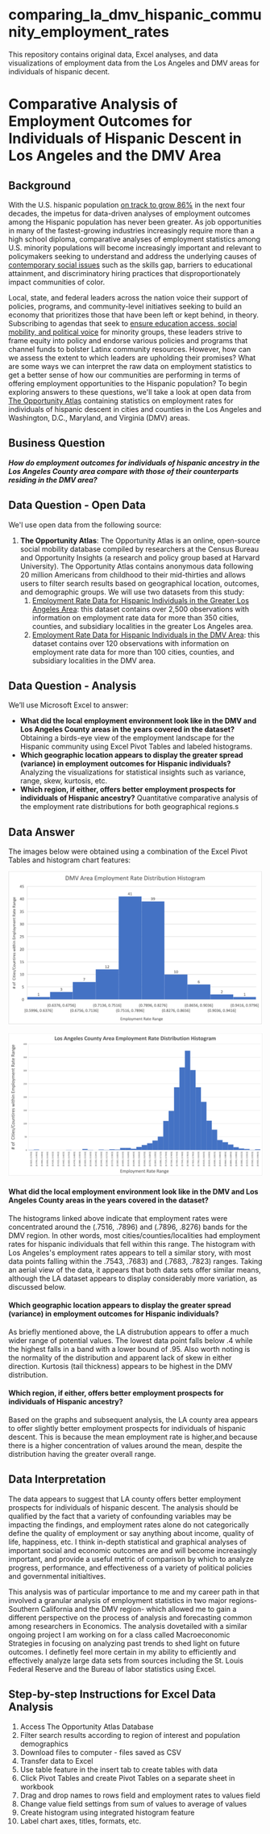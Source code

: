 # comparing_la_dmv_hispanic_community_employment_rates
This repository contains original data, Excel analyses, and data visualizations of employment data from the Los Angeles and DMV areas for individuals of hispanic decent.

# Comparative Analysis of Employment Outcomes for Individuals of Hispanic Descent in Los Angeles and the DMV Area

## Background
With the U.S. hispanic population [on track to grow 86%](https://www.brookings.edu/blog/the-avenue/2018/03/14/the-us-will-become-minority-white-in-2045-census-projects/) in the next four decades, the impetus for data-driven analyses of employment outcomes among the Hispanic population has never been greater. As job opportunities in many of the fastest-growing industries increasingly require more than a high school diploma, comparative analyses of employment statistics among U.S. minority populations will become increasingly important and relevant to policymakers seeking to understand and address the underlying causes of [contemporary social issues](https://www.shrm.org/hr-today/public-policy/hr-public-policy-issues/Documents/15-0746%20CHCI_Research_Report_FNL.pdf) such as the skills gap, barriers to educational attainment, and discriminatory hiring practices that disproportionately impact communities of color.

Local, state, and federal leaders across the nation voice their support of policies, programs, and community-level initiatives seeking to build an economy that prioritizes those that have been left or kept behind, in theory. Subscribing to agendas that seek to [ensure education access, social mobility, and political voice](https://dornsife.usc.edu/assets/sites/1411/docs/USC_ERI_no-going-back_policy_report.pdf) for minority groups, these leaders strive to frame equity into policy and endorse various policies and programs that channel funds to bolster Latinx community resources. However, how can we assess the extent to which leaders are upholding their promises? What are some ways we can interpret the raw data on employment statistics to get a better sense of how our communities are performing in terms of offering employment opportunities to the Hispanic population? To begin exploring answers to these questions, we'll take a look at open data from [The Opportunity Atlas](https://www.opportunityatlas.org) containing statistics on employment rates for individuals of hispanic descent in cities and counties in the Los Angeles and Washington, D.C., Maryland, and Virginia (DMV) areas.


## Business Question

_**How do employment outcomes for individuals of hispanic ancestry in the Los Angeles County area compare with those of their counterparts residing in the DMV area?**_

## Data Question - Open Data

We'l use open data from the following source: 

1. **The Opportunity Atlas**: The Opportunity Atlas is an online, open-source social mobility database compiled by researchers at the Census Bureau and Opportunity Insights (a research and policy group based at Harvard University). The Opportunity Atlas contains anonymous data following 20 million Americans from childhood to their mid-thirties and allows users to filter search results based on geographical location, outcomes, and demographic groups. We will use two datasets from this study:
   1. [Employment Rate Data for Hispanic Individuals in the Greater Los Angeles Area](https://github.com/dmathe18/comparing_la_dmv_hispanic_community_employment_rates/blob/main/LA_original_data.xlsx
): this dataset contains over 2,500 observations with information on employment rate data for more than 350 cities, counties, and subsidiary localities in the greater Los Angeles area. 
   2. [Employment Rate Data for Hispanic Individuals in the DMV Area](https://github.com/dmathe18/comparing_la_dmv_hispanic_community_employment_rates/blob/main/DMV_original_data.xlsx): this dataset contains over 120 observations with information on employment rate data for more than 100 cities, counties, and subsidiary localities in the DMV area. 
   
## Data Question - Analysis

We’ll use Microsoft Excel to answer:

* **What did the local employment environment look like in the DMV and Los Angeles County areas in the years covered in the dataset?** Obtaining a birds-eye view of the employment landscape for the Hispanic community using Excel Pivot Tables and labeled histograms.
* **Which geographic location appears to display the greater spread (variance) in employment outcomes for Hispanic individuals?** Analyzing the visualizations for statistical insights such as variance, range, skew, kurtosis, etc.
* **Which region, if either, offers  better employment prospects for individuals of Hispanic ancestry?** Quantitative comparative analysis of the employment rate distributions for both geographical regions.s

## Data Answer

The images below were obtained using a combination of the Excel Pivot Tables and histogram chart features:

![alt text](https://github.com/dmathe18/comparing_la_dmv_hispanic_community_employment_rates/blob/main/DMV_employment_histogram.png)

![alt text](https://github.com/dmathe18/comparing_la_dmv_hispanic_community_employment_rates/blob/main/LA_employment_histogram.png)

#### What did the local employment environment look like in the DMV and Los Angeles County areas in the years covered in the dataset?

The histograms linked above indicate that employment rates were concentrated around the (.7516, .7896) and (.7896, .8276) bands for the DMV region. In other words, most cities/counties/localities had employment rates for hispanic individuals that fell within this range. The histogram with Los Angeles's employment rates appears to tell a similar story, with most data points falling within the .7543, .7683) and (.7683, .7823) ranges. Taking an aerial view of the data, it appears that both data sets offer similar means, although the LA dataset appears to display considerably more variation, as discussed below.


#### Which geographic location appears to display the greater spread (variance) in employment outcomes for Hispanic individuals?

As briefly mentioned above, the LA distrubution appears to offer a much wider range of potential values. The lowest data point falls below .4 while the highest falls in a band with a lower bound of .95. Also worth noting is the normality of the distribution and apparent lack of skew in either direction. Kurtosis (tail thickness) appears to be highest in the DMV distribution. 

#### Which region, if either, offers  better employment prospects for individuals of Hispanic ancestry?

Based on the graphs and subsequent analysis, the LA county area appears to offer slightly better employment prospects for individuals of hispanic descent. This is because the mean employment rate is higher,and because there is a higher concentration of values around the mean, despite the distribution having the greater overall range.

## Data Interpretation
The data appears to suggest that LA county offers better employment prospects for individuals of hispanic descent. The analysis should be qualified by the fact that a variety of confounding variables may be impacting the findings, and employment rates alone do not categorically define the quality of employment or say anything about income, quality of life, happiness, etc. I think in-depth statistical and graphical analyses of important social and economic outcomes are and will become increasingly important, and provide a useful metric of comparison by which to analyze progress, performance, and effectiveness of a variety of political policies and governmental initialtives.

This analysis was of particular importance to me and my career path in that involved a granular analysis of employment statistics in two major regions- Southern California and the DMV region- which allowed me to gain a different perspective on the process of analysis and forecasting common among researchers in Economics. The analysis dovetailed with a similar ongoing project I am working on for a class called Macroeconomic Strategies in focusing on analyzing past trends to shed light on future outcomes. I definetly feel more certain in my ability to efficiently and effectively analyze large data sets from sources including the St. Louis Federal Reserve and the Bureau of labor statistics using Excel. 

## Step-by-step Instructions for Excel Data Analysis

1. Access The Opportunity Atlas Database
2. Filter search results according to region of interest and population demographics
3. Download files to computer - files saved as CSV
4. Transfer data to Excel
5. Use table feature in the insert tab to create tables with data
6. Click Pivot Tables and create Pivot Tables on a separate sheet in workbook
7. Drag and drop names to rows field and employment rates to values field
8. Change value field settings from sum of values to average of values
9. Create histogram using integrated histogram feature
10. Label chart axes, titles, formats, etc.
